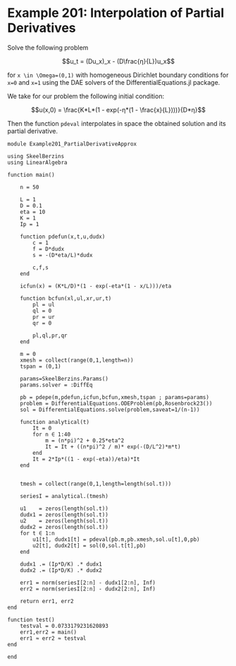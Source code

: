 # Example 201: Interpolation of Partial Derivatives


Solve the following problem
```math
u_t = (Du_x)_x - (D\frac{η}{L})u_x
```
for ``x \in \Omega=(0,1)`` with homogeneous Dirichlet boundary conditions for ``x=0`` and ``x=1`` using the DAE solvers of the DifferentialEquations.jl package.

We take for our problem the following initial condition:
```math
u(x,0) = \frac{K*L*(1 - exp(-η*(1 - \frac{x}{L})))}{D*η}
```

Then the function `pdeval` interpolates in space the obtained solution and its partial derivative.


```
module Example201_PartialDerivativeApprox

using SkeelBerzins
using LinearAlgebra

function main()

    n = 50

    L = 1
    D = 0.1
    eta = 10
    K = 1
    Ip = 1

    function pdefun(x,t,u,dudx)
        c = 1
        f = D*dudx
        s = -(D*eta/L)*dudx

        c,f,s
    end

    icfun(x) = (K*L/D)*(1 - exp(-eta*(1 - x/L)))/eta

    function bcfun(xl,ul,xr,ur,t)
        pl = ul
        ql = 0
        pr = ur
        qr = 0

        pl,ql,pr,qr
    end

    m = 0
    xmesh = collect(range(0,1,length=n))
    tspan = (0,1)

    params=SkeelBerzins.Params()
    params.solver = :DiffEq

    pb = pdepe(m,pdefun,icfun,bcfun,xmesh,tspan ; params=params)
    problem = DifferentialEquations.ODEProblem(pb,Rosenbrock23())
    sol = DifferentialEquations.solve(problem,saveat=1/(n-1))

    function analytical(t)     
        It = 0
        for n ∈ 1:40
            m = (n*pi)^2 + 0.25*eta^2
            It = It + ((n*pi)^2 / m)* exp(-(D/L^2)*m*t)
        end
        It = 2*Ip*((1 - exp(-eta))/eta)*It
    end

    
    tmesh = collect(range(0,1,length=length(sol.t)))
    
    seriesI = analytical.(tmesh)

    u1    = zeros(length(sol.t))
    dudx1 = zeros(length(sol.t))
    u2    = zeros(length(sol.t))
    dudx2 = zeros(length(sol.t))
    for t ∈ 1:n
        u1[t], dudx1[t] = pdeval(pb.m,pb.xmesh,sol.u[t],0,pb)
        u2[t], dudx2[t] = sol(0,sol.t[t],pb)
    end

    dudx1 .= (Ip*D/K) .* dudx1
    dudx2 .= (Ip*D/K) .* dudx2

    err1 = norm(seriesI[2:n] - dudx1[2:n], Inf)
    err2 = norm(seriesI[2:n] - dudx2[2:n], Inf)

    return err1, err2
end

function test()
    testval = 0.0733179231620893
    err1,err2 = main()
    err1 ≈ err2 ≈ testval
end

end
```
